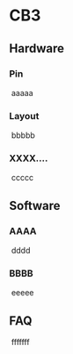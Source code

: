 # CB3

## Hardware

### Pin

​	aaaaa

### Layout

​	bbbbb

### XXXX....

​	ccccc

## Software

### AAAA

​	dddd

### BBBB

​	eeeee

## FAQ

​	fffffff
